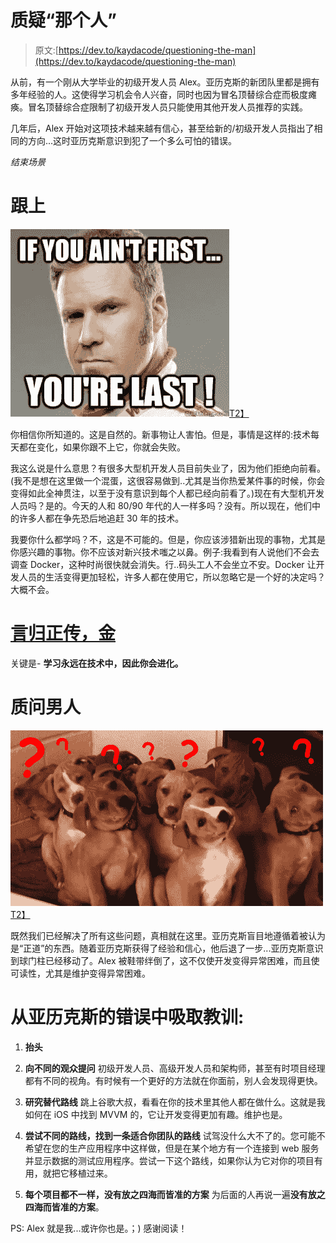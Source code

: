 # 质疑“那个人”

> 原文:[https://dev.to/kaydacode/questioning-the-man](https://dev.to/kaydacode/questioning-the-man)

从前，有一个刚从大学毕业的初级开发人员 Alex。亚历克斯的新团队里都是拥有多年经验的人。这使得学习机会令人兴奋，同时也因为冒名顶替综合症而极度瘫痪。冒名顶替综合症限制了初级开发人员只能使用其他开发人员推荐的实践。

几年后，Alex 开始对这项技术越来越有信心，甚至给新的/初级开发人员指出了相同的方向...这时亚历克斯意识到犯了一个多么可怕的错误。

*结束场景*

# 跟上

[![if you ain't first..](img/724ad80fda8972fc2cd3f7c9edf98412.png)T2】](https://res.cloudinary.com/practicaldev/image/fetch/s--4RXCn3oO--/c_limit%2Cf_auto%2Cfl_progressive%2Cq_auto%2Cw_880/http://s2.quickmeme.com/img/db/db5b73afe45b468f27b8fa203459af5eddc1251b301a695465b66302dec45146.jpg)

你相信你所知道的。这是自然的。新事物让人害怕。但是，事情是这样的:技术每天都在变化，如果你跟不上它，你就会失败。

我这么说是什么意思？有很多大型机开发人员目前失业了，因为他们拒绝向前看。(我不是想在这里做一个混蛋，这很容易做到..尤其是当你热爱某件事的时候，你会变得如此全神贯注，以至于没有意识到每个人都已经向前看了。)现在有大型机开发人员吗？是的。今天的人和 80/90 年代的人一样多吗？没有。所以现在，他们中的许多人都在争先恐后地追赶 30 年的技术。

我要你什么都学吗？不，这是不可能的。但是，你应该涉猎新出现的事物，尤其是你感兴趣的事物。你不应该对新兴技术嗤之以鼻。例子:我看到有人说他们不会去调查 Docker，这种时尚很快就会消失。行..码头工人不会坐立不安。Docker 让开发人员的生活变得更加轻松，许多人都在使用它，所以忽略它是一个好的决定吗？大概不会。

# [言归正传，金](#get-to-the-point-kim)

关键是- **学习永远在技术中，因此你会进化。**

# 质问男人

[![](img/2e41bf1168b1ad7aea8a591537b6cdc2.png)T2】](https://i.giphy.com/media/7K3p2z8Hh9QOI/giphy.gif)

既然我们已经解决了所有这些问题，真相就在这里。亚历克斯盲目地遵循着被认为是“正道”的东西。随着亚历克斯获得了经验和信心，他后退了一步...亚历克斯意识到球门柱已经移动了。Alex 被鞋带绊倒了，这不仅使开发变得异常困难，而且使可读性，尤其是维护变得异常困难。

# 从亚历克斯的错误中吸取教训:

1.  **抬头**

2.  **向不同的观众提问**
    初级开发人员、高级开发人员和架构师，甚至有时项目经理都有不同的视角。有时候有一个更好的方法就在你面前，别人会发现得更快。

3.  **研究替代路线**
    跳上谷歌大叔，看看在你的技术里其他人都在做什么。这就是我如何在 iOS 中找到 MVVM 的，它让开发变得更加有趣。维护也是。

4.  **尝试不同的路线，找到一条适合你团队的路线**
    试驾没什么大不了的。您可能不希望在您的生产应用程序中这样做，但是在某个地方有一个连接到 web 服务并显示数据的测试应用程序。尝试一下这个路线，如果你认为它对你的项目有用，就把它移植过来。

5.  **每个项目都不一样，没有放之四海而皆准的方案**
    为后面的人再说一遍**没有放之四海而皆准的方案**。

PS: Alex 就是我...或许你也是。；)
感谢阅读！